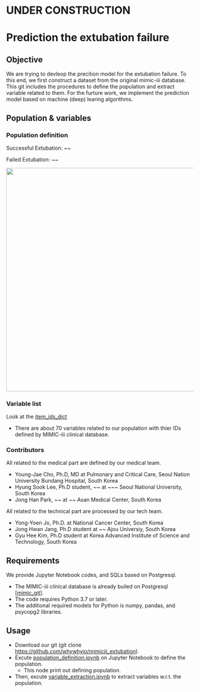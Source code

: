 UNDER CONSTRUCTION
==============

# Prediction the extubation failure
## Objective
We are trying to devleop the precition model for the extubation failure. 
To this end, we first construct a dataset from the original mimic-iii database.
This git includes the procedures to define the population and extract variable related to them.
For the furture work, we implement the prediction model based on machine (deep) learing algorithms. 

## Population & variables

### Population definition
Successful Extubation: ~~
 
Failed Extubation: ~~

<img src="https://imgur.com/pkevxCD.png" width=600>


### Variable list 
Look at the [item_ids_dict](./csv/item_ids_dict.csv)
- There are about 70 variables related to our population with thier IDs defined by MIMIC-iii clinical database.

### Contributors
All related to the medical part are defined by our medical team.
- Young-Jae Cho, Ph.D, MD at Pulmonary and Critical Care, Seoul Nation University Bundang Hospital, South Korea 
- Hyung Sook Lee, Ph.D student, ~~ at ~~~ Seoul National University, South Korea 
- Jong Han Park, ~~ at ~~ Asan Medical Center, South Korea 

All related to the technical part are processed by our tech team.
- Yong-Yoen Jo, Ph.D. at National Cancer Center, South Korea
- Jong Hwan Jang, Ph.D student at ~~ Ajou Universiy, South Korea
- Gyu Hee Kim, Ph.D student at Korea Advanced Institute of Science and Technology, South Korea

## Requirements
We provide Jupyter Notebook codes, and SQLs based on Postgresql.
- The MIMIC-iii clinical database is already builed on Postgresql [\[mimic_git\]](https://github.com/MIT-LCP/mimic-code/blob/master/Makefile.md).
- The code requires Python 3.7 or later. 
- The additional required models for Python is numpy, pandas, and psycopg2 libraries.

## Usage
- Download our git (git clone https://github.com/whywhyjo/mimiciii_extubation).
- Excute [population_definition.ipynb](./population_definition.ipynb) on Jupyter Notebook to define the population.
    - This node print out defining population.
- Then, excute [variable_extraction.ipynb](./variable_extraction.ipynb) to extract variables w.r.t. the population.
